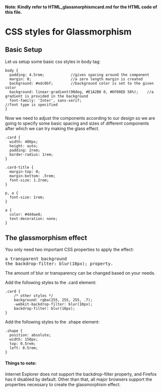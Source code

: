 #### Note: Kindly refer to HTML_glassmorphismcard.md for the HTML code of this file.

# CSS styles for Glassmorphism

## Basic Setup
Let us setup some basic css styles in body tag:

```
body {
  padding: 4.5rem;            //gives spacing around the component
  margin: 0;                  //a zero length margin is created
  background: #edc0bf;        //background color is set to the given color
  background: linear-gradient(90deg, #E1A2B8 0, #6F00ED 58%);    //a gradient is provided in the background
  font-family: 'Inter', sans-serif;                              //font type is specified
}

```
Now we need to adjust the components according to our design so we are going to specify some basic spacing and sizes of different components after which we can try making the glass effect.

```
.card {
  width: 400px;
  height: auto;
  padding: 2rem;
  border-radius: 1rem;
}

.card-title {
  margin-top: 0;
  margin-bottom: .5rem;
  font-size: 1.2rem;
}

p, a {
  font-size: 1rem;
}

a {
  color: #4d4ae8;
  text-decoration: none;
}

```
## The glassmorphism effect
You only need two important CSS properties to apply the effect: 
<pre>a transparent background 
the backdrop-filter: blur(10px); property.</pre>
The amount of blur or transparency can be changed based on your needs.

Add the following styles to the .card element:

```
.card {
	/* other styles */
	background: rgba(255, 255, 255, .7);
	-webkit-backdrop-filter: blur(10px);
	backdrop-filter: blur(10px);
}

```
Add the following styles to the .shape element:

```
.shape {
  position: absolute;
  width: 150px;
  top: 0.5rem;
  left: 0.5rem;
}

```
#### Things to note: 
Internet Explorer does not support the backdrop-filter property, and Firefox has it disabled by default.
Other than that, all major browsers support the properties necessary to create the glassmorphism effect.